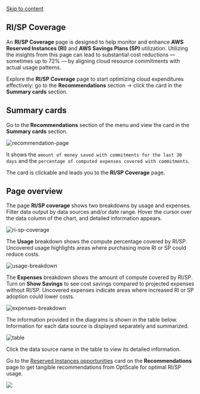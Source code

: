 [Skip to content](https://hystax.com/documentation/optscale/#risp-coverage)

## RI/SP Coverage

An **RI/SP Coverage** page is designed to help monitor and enhance **AWS Reserved Instances (RI)** and **AWS Savings Plans (SP)** utilization. Utilizing the insights from this page can lead to substantial cost reductions — sometimes up to 72% — by aligning cloud resource commitments with actual usage patterns.

Explore the **RI/SP Coverage** page to start optimizing cloud expenditures effectively: go to the **Recommendations** section → click the card in the **Summary cards** section.

## Summary cards

Go to the **Recommendations** section of the menu and view the card in the **Summary cards** section.

![recommendation-page](https://hystax.com/documentation/optscale/_static/screens/risp_coverage/recommendation-page.png)

It shows the `amount of money saved with commitments for the last 30 days` and the `percentage of computed expenses covered with commitments`.

The card is clickable and leads you to the **RI/SP Coverage** page.

## Page overview

The page **RI/SP coverage** shows two breakdowns by usage and expenses. Filter data output by data sources and/or date range. Hover the cursor over the data column of the chart, and detailed information appears.

![ri-sp-coverage](https://hystax.com/documentation/optscale/_static/screens/risp_coverage/ri-sp-coverage.png)

The **Usage** breakdown shows the compute percentage covered by RI/SP. Uncovered usage highlights areas where purchasing more RI or SP could reduce costs.

![usage-breakdown](https://hystax.com/documentation/optscale/_static/screens/risp_coverage/usage-breakdown.png)

The **Expenses** breakdown shows the amount of compute covered by RI/SP. Turn on **Show Savings** to see cost savings compared to projected expenses without RI/SP. Uncovered expenses indicate areas where increased RI or SP adoption could lower costs.

![expenses-breakdown](https://hystax.com/documentation/optscale/_static/screens/risp_coverage/expenses-breakdown.png)

The information provided in the diagrams is shown in the table below. Information for each data source is displayed separately and summarized.

![table](https://hystax.com/documentation/optscale/_static/screens/risp_coverage/table.png)

Click the data source name in the table to view its detailed information.

Go to the [Reserved Instances opportunities](https://hystax.com/documentation/optscale/cardgroups.html#reserved-instances-opportunities) card on the **Recommendations** page to get tangible recommendations from OptScale for optimal RI/SP usage.

![](https://hystax.com/documentation/optscale/images/snipp4.svg)